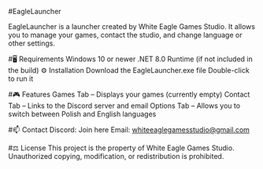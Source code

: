 #EagleLauncher

EagleLauncher is a launcher created by White Eagle Games Studio.
It allows you to manage your games, contact the studio, and change language or other settings.

#🖥️ Requirements
Windows 10 or newer
.NET 8.0 Runtime (if not included in the build)
⚙️ Installation
Download the EagleLauncher.exe file
Double-click to run it

#🎮 Features
Games Tab – Displays your games (currently empty)
Contact Tab – Links to the Discord server and email
Options Tab – Allows you to switch between Polish and English languages

#📫 Contact
Discord: Join here
Email: whiteeaglegamesstudio@gmail.com

#⚖️ License
This project is the property of White Eagle Games Studio.
Unauthorized copying, modification, or redistribution is prohibited.
